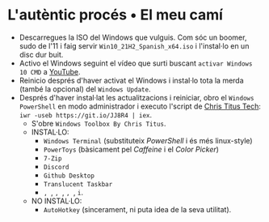 # L'autèntic procés • El meu camí

- Descarregues la ISO del Windows que vulguis. Com sóc un boomer, sudo de l'11 i faig servir `Win10_21H2_Spanish_x64.iso` i l'instal·lo en un disc dur buit.
- Activo el Windows seguint el vídeo que surti buscant `activar Windows 10 CMD` a [YouTube](https://youtube.com/results?search_query=activar+windows+10+cmd).
- Reinicio després d'haver activat el Windows i instal·lo tota la merda (també la opcional) del `Windows Update`.
- Després d'haver instal·lat les actualitzacions i reiniciar, obro el `Windows PowerShell` en modo administrador i executo l'script de [Chris Titus Tech](https://christitus.com/debloat-windows-10-2020/): `iwr -useb https://git.io/JJ8R4 | iex`.
  - S'obre `Windows Toolbox By Chris Titus`.
  - INSTAL·LO:
    - `Windows Terminal` (substituteix *PowerShell* i és més linux-style)
    - `PowerToys` (bàsicament pel *Caffeine* i el *Color Picker*)
    - `7-Zip`
    - `Discord`
    - `Github Desktop`
    - ``Translucent Taskbar``
    - ``, ``, ``, ``, ``, ``, `` i ``.
   - NO INSTAL·LO:
      - `AutoHotkey` (sincerament, ni puta idea de la seva utilitat).
